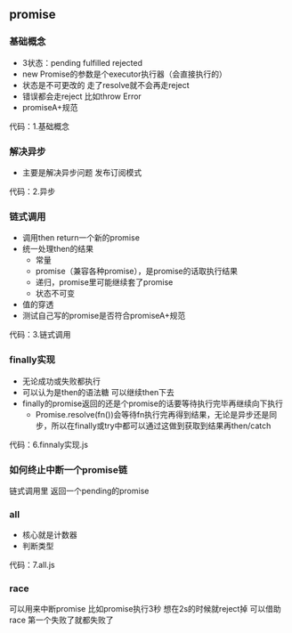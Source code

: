 ## promise

### 基础概念

- 3状态：pending fulfilled rejected
- new Promise的参数是个executor执行器（会直接执行的）
- 状态是不可更改的 走了resolve就不会再走reject
- 错误都会走reject 比如throw Error
- promiseA+规范

代码：1.基础概念

### 解决异步

- 主要是解决异步问题 发布订阅模式

代码：2.异步

### 链式调用

- 调用then return一个新的promise
- 统一处理then的结果
  - 常量
  - promise（兼容各种promise），是promise的话取执行结果
  - 递归，promise里可能继续套了promise
  - 状态不可变
- 值的穿透
- 测试自己写的promise是否符合promiseA+规范

代码：3.链式调用

### finally实现
- 无论成功或失败都执行
- 可以认为是then的语法糖 可以继续then下去
- finally的promise返回的还是个promise的话要等待执行完毕再继续向下执行
  - Promise.resolve(fn())会等待fn执行完再得到结果，无论是异步还是同步，所以在finally或try中都可以通过这做到获取到结果再then/catch

代码：6.finnaly实现.js

### 如何终止中断一个promise链

链式调用里 返回一个pending的promise

### all
- 核心就是计数器
- 判断类型

代码：7.all.js

### race
可以用来中断promise
比如promise执行3秒 想在2s的时候就reject掉 可以借助race 第一个失败了就都失败了